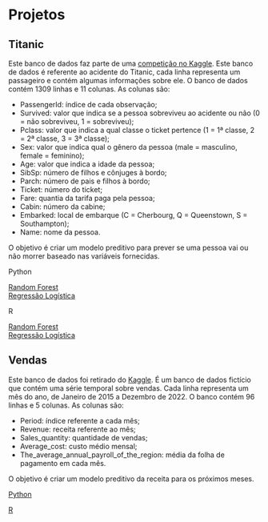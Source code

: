 # Projetos  
## Titanic
Este banco de dados faz parte de uma [competição no Kaggle](https://www.kaggle.com/competitions/titanic). Este banco de dados é referente ao acidente do Titanic, cada linha representa um passageiro e contém algumas informações sobre ele. O banco de dados contém 1309 linhas e 11 colunas. As colunas são:
- PassengerId: índice de cada observação;
- Survived: valor que indica se a pessoa sobreviveu ao acidente ou não (0 = não sobreviveu, 1 = sobreviveu);
- Pclass: valor que indica a qual classe o ticket pertence (1 = 1ª classe, 2 = 2ª classe, 3 = 3ª classe);
- Sex: valor que indica qual o gênero da pessoa (male = masculino, female = feminino);
- Age: valor que indica a idade da pessoa;
- SibSp: número de filhos e cônjuges à bordo;
- Parch: número de pais e filhos à bordo;
- Ticket: número do ticket;
- Fare: quantia da tarifa paga pela pessoa;
- Cabin: número da cabine;
- Embarked: local de embarque (C = Cherbourg, Q = Queenstown, S = Southampton);
- Name: nome da pessoa.

O objetivo é criar um modelo preditivo para prever se uma pessoa vai ou não morrer baseado nas variáveis fornecidas.

Python

[Random Forest](projects/titanic%20RF%20Python.pdf)\
[Regressão Logística](projects/titanic%20LR%20Python.pdf)


R 

[Random Forest](projects/titanic%20RF%20R.pdf)\
[Regressão Logística](projects/titanic%20LR%20R.pdf)

## Vendas
Este banco de dados foi retirado do [Kaggle](https://www.kaggle.com/datasets/podsyp/time-series-starter-dataset). É um banco de dados fictício que contém uma série temporal sobre vendas. Cada linha representa um mês do ano, de Janeiro de 2015 a Dezembro de 2022. O banco contém 96 linhas e 5 colunas. As colunas são:
- Period: índice referente a cada mês;
- Revenue: receita referente ao mês;
- Sales_quantity: quantidade de vendas;
- Average_cost: custo médio mensal;
- The_average_annual_payroll_of_the_region: média da folha de pagamento em cada mês.

O objetivo é criar um modelo preditivo da receita para os próximos meses.

[Python](projects/TS%20Python.pdf)

[R](projects/TS%20R.pdf)
